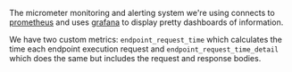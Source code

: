 The micrometer monitoring and alerting system we're using connects to [prometheus](https://prometheus.io/docs/prometheus/latest/getting_started/) and uses [grafana](https://grafana.com/docs/guides/getting_started/) to display pretty dashboards of information.

We have two custom metrics: `endpoint_request_time` which calculates the time each endpoint execution request and `endpoint_request_time_detail` which does the same but includes the request and response bodies.



